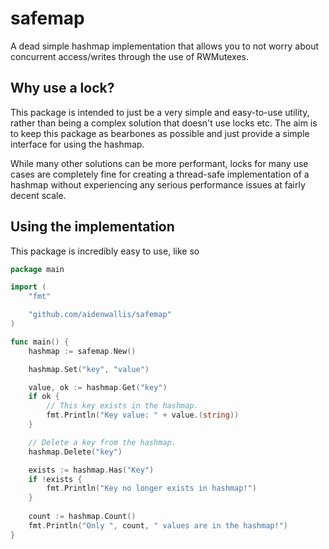 # safemap

A dead simple hashmap implementation that allows you to not worry about concurrent access/writes through the use of RWMutexes.

## Why use a lock?

This package is intended to just be a very simple and easy-to-use utility, rather than being a complex solution that doesn't use locks etc. The aim is to keep this package as bearbones as possible and just provide a simple interface for using the hashmap.

While many other solutions can be more performant, locks for many use cases are completely fine for creating a thread-safe implementation of a hashmap without experiencing any serious performance issues at fairly decent scale.


## Using the implementation

This package is incredibly easy to use, like so

```go
package main

import (
	"fmt"

	"github.com/aidenwallis/safemap"
)

func main() {
	hashmap := safemap.New()

	hashmap.Set("key", "value")

	value, ok := hashmap.Get("key")
	if ok {
		// This key exists in the hashmap.
		fmt.Println("Key value: " + value.(string))
	}

	// Delete a key from the hashmap.
	hashmap.Delete("key")

	exists := hashmap.Has("Key")
	if !exists {
        fmt.Println("Key no longer exists in hashmap!")
    }
    
    count := hashmap.Count()
    fmt.Println("Only ", count, " values are in the hashmap!")
}
```
